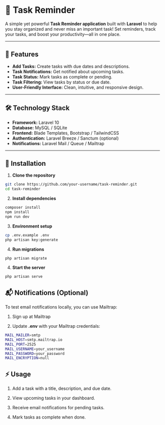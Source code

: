 # 📝 Task Reminder

A simple yet powerful **Task Reminder application** built with **Laravel** to help you stay organized and never miss an important task! Set reminders, track your tasks, and boost your productivity—all in one place.  

---

## 🚀 Features

- **Add Tasks:** Create tasks with due dates and descriptions.  
- **Task Notifications:** Get notified about upcoming tasks.  
- **Task Status:** Mark tasks as complete or pending.  
- **Task Filtering:** View tasks by status or due date.  
- **User-Friendly Interface:** Clean, intuitive, and responsive design.  

---

## 🛠 Technology Stack

- **Framework:** Laravel 10  
- **Database:** MySQL / SQLite  
- **Frontend:** Blade Templates, Bootstrap / TailwindCSS  
- **Authentication:** Laravel Breeze / Sanctum (optional)  
- **Notifications:** Laravel Mail / Queue / Mailtrap  

---

## 💾 Installation

1. **Clone the repository**  

```bash
git clone https://github.com/your-username/task-reminder.git
cd task-reminder
```

2. **Install dependencies**  

```bash
composer install
npm install
npm run dev
```

3. **Environment setup**  

```bash
cp .env.example .env
php artisan key:generate
```

4. **Run migrations**  

```bash
php artisan migrate
```

4. **Start the server**  

```bash
php artisan serve
```

## 📬 Notifications (Optional)
To test email notifications locally, you can use Mailtrap:

1. Sign up at Mailtrap

2. Update **.env** with your Mailtrap credentials:

```bash
MAIL_MAILER=smtp
MAIL_HOST=smtp.mailtrap.io
MAIL_PORT=2525
MAIL_USERNAME=your_username
MAIL_PASSWORD=your_password
MAIL_ENCRYPTION=null
```

## ⚡ Usage
1. Add a task with a title, description, and due date.

2. View upcoming tasks in your dashboard.

3. Receive email notifications for pending tasks.

4. Mark tasks as complete when done.